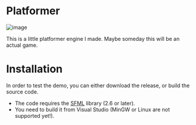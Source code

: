 # Platformer

![image](https://github.com/Fulbion/Platformer/assets/85026326/e8f1e66a-27cf-4707-b8bf-a9efa32a4d75)

This is a little platformer engine I made. Maybe someday this will be an actual game.

# Installation
In order to test the demo, you can either download the release, or build the source code.

* The code requires the [SFML](https://sfml-dev.org) library (2.6 or later).
* You need to build it from Visual Studio (MinGW or Linux are not supported yet!).
